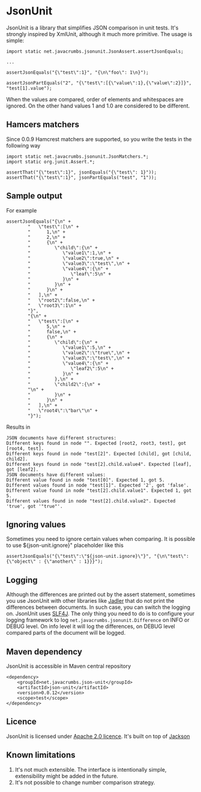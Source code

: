 JsonUnit
===========

JsonUnit is a library that simplifies JSON comparison in unit tests. It's strongly inspired by XmlUnit, although it much more primitive. The usage is
simple:

    import static net.javacrumbs.jsonunit.JsonAssert.assertJsonEquals;
    
    ...
    
    assertJsonEquals("{\"test\":1}", "{\n\"foo\": 1\n}");
    
    assertJsonPartEquals("2", "{\"test\":[{\"value\":1},{\"value\":2}]}", "test[1].value");
    
When the values are compared, order of elements and whitespaces are ignored. On the other hand values 1 and 1.0 are considered to be different.

Hamcers matchers
----------------
Since 0.0.9 Hamcrest matchers are supported, so you write the tests in the following way

    import static net.javacrumbs.jsonunit.JsonMatchers.*;
    import static org.junit.Assert.*;

    assertThat("{\"test\":1}", jsonEquals("{\"test\": 1}"));
    assertThat("{\"test\":1}", jsonPartEquals("test", "1"));



Sample output
-------------
For example 

    assertJsonEquals("{\n" +
			"   \"test\":[\n" +
			"      1,\n" +
			"      2,\n" +
			"      {\n" +
			"         \"child\":{\n" +
			"            \"value1\":1,\n" +
			"            \"value2\":true,\n" +
			"            \"value3\":\"test\",\n" +
			"            \"value4\":{\n" +
			"               \"leaf\":5\n" +
			"            }\n" +
			"         }\n" +
			"      }\n" +
			"   ],\n" +
			"   \"root2\":false,\n" +
			"   \"root3\":1\n" +
			"}",
			"{\n" +
			"   \"test\":[\n" +
			"      5,\n" +
			"      false,\n" +
			"      {\n" +
			"         \"child\":{\n" +
			"            \"value1\":5,\n" +
			"            \"value2\":\"true\",\n" +
			"            \"value3\":\"test\",\n" +
			"            \"value4\":{\n" +
			"               \"leaf2\":5\n" +
			"            }\n" +
			"         },\n" +
			"         \"child2\":{\n" +
			"\n" +
			"         }\n" +
			"      }\n" +
			"   ],\n" +
			"   \"root4\":\"bar\"\n" +
			"}");
			
Results in

	JSON documents have different structures:
	Different keys found in node "". Expected [root2, root3, test], got [root4, test].
	Different keys found in node "test[2]". Expected [child], got [child, child2].
	Different keys found in node "test[2].child.value4". Expected [leaf], got [leaf2].
	JSON documents have different values:
	Different value found in node "test[0]". Expected 1, got 5.
	Different values found in node "test[1]". Expected '2', got 'false'.
	Different value found in node "test[2].child.value1". Expected 1, got 5.
	Different values found in node "test[2].child.value2". Expected 'true', got '"true"'.

Ignoring values
----------------
Sometimes you need to ignore certain values when comparing. It is possible to use ${json-unit.ignore}" 
placeholder like this 

    assertJsonEquals("{\"test\":\"${json-unit.ignore}\"}", "{\n\"test\": {\"object\" : {\"another\" : 1}}}");

Logging
-------
Although the differences are printed out by the assert statement, sometimes you use JsonUnit with other libraries like
[Jadler](http://jadler.net) that do not print the differences between documents. In such case, you can switch the
logging on. JsonUnit uses [SLF4J](http://www.slf4j.org/). The only thing you need to do is to configure your logging
framework to log `net.javacrumbs.jsonunit.Difference` on INFO or DEBUG level. On info level it will log the differences,
on DEBUG level compared parts of the document will be logged.

Maven dependency
----------------
JsonUnit is accessible in Maven central repository
	
	<dependency>
    	<groupId>net.javacrumbs.json-unit</groupId>
    	<artifactId>json-unit</artifactId>
    	<version>0.0.12</version>
    	<scope>test</scope>
	</dependency>
	
Licence
-------
JsonUnit is licensed under [Apache 2.0 licence](https://www.apache.org/licenses/LICENSE-2.0). It's built on top 
of [Jackson](http://jackson.codehaus.org/)


Known limitations
-----------------
1. It's not much extensible. The interface is intentionally simple, extensibility might be added in the future. 
2. It's not possible to change number comparison strategy. 
